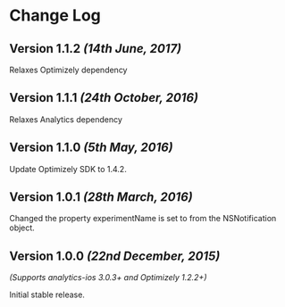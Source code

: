 Change Log
==========

Version 1.1.2 *(14th June, 2017)*
-------------------------------------------
Relaxes Optimizely dependency 

Version 1.1.1 *(24th October, 2016)*
-------------------------------------------
Relaxes Analytics dependency 

Version 1.1.0 *(5th May, 2016)*
-------------------------------------------
Update Optimizely SDK to 1.4.2.

Version 1.0.1 *(28th March, 2016)*
-------------------------------------------
Changed the property experimentName is set to from the NSNotification object.

Version 1.0.0 *(22nd December, 2015)*
-------------------------------------------
*(Supports analytics-ios 3.0.3+ and Optimizely 1.2.2+)*

Initial stable release.
